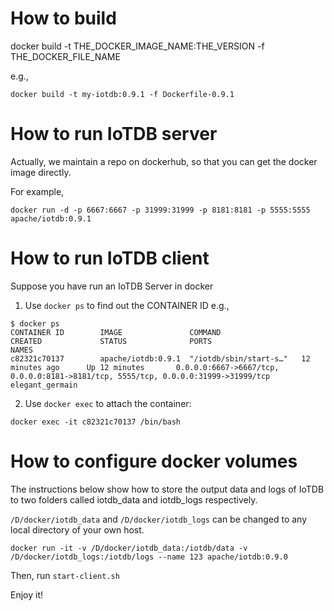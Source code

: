 <!--

    Licensed to the Apache Software Foundation (ASF) under one
    or more contributor license agreements.  See the NOTICE file
    distributed with this work for additional information
    regarding copyright ownership.  The ASF licenses this file
    to you under the Apache License, Version 2.0 (the
    "License"); you may not use this file except in compliance
    with the License.  You may obtain a copy of the License at

        http://www.apache.org/licenses/LICENSE-2.0

    Unless required by applicable law or agreed to in writing,
    software distributed under the License is distributed on an
    "AS IS" BASIS, WITHOUT WARRANTIES OR CONDITIONS OF ANY
    KIND, either express or implied.  See the License for the
    specific language governing permissions and limitations
    under the License.

-->

# How to build

docker build -t THE_DOCKER_IMAGE_NAME:THE_VERSION -f THE_DOCKER_FILE_NAME

e.g.,

```
docker build -t my-iotdb:0.9.1 -f Dockerfile-0.9.1
```

# How to run IoTDB server 

Actually, we maintain a repo on dockerhub, so that you can get the docker image directly.

For example,
```
docker run -d -p 6667:6667 -p 31999:31999 -p 8181:8181 -p 5555:5555 apache/iotdb:0.9.1
```

# How to run IoTDB client

Suppose you have run an IoTDB Server in docker

1. Use `docker ps` to find out the CONTAINER ID
e.g.,
```
$ docker ps
CONTAINER ID        IMAGE               COMMAND                  CREATED             STATUS              PORTS                                                                                NAMES
c82321c70137        apache/iotdb:0.9.1  "/iotdb/sbin/start-s…"   12 minutes ago      Up 12 minutes       0.0.0.0:6667->6667/tcp, 0.0.0.0:8181->8181/tcp, 5555/tcp, 0.0.0.0:31999->31999/tcp   elegant_germain
```
2. Use `docker exec` to attach the container:
```
docker exec -it c82321c70137 /bin/bash
```

# How to configure docker volumes

The instructions below show how to store the output data and logs of IoTDB to two folders called 
iotdb_data and iotdb_logs respectively. 

`/D/docker/iotdb_data` and `/D/docker/iotdb_logs` can be changed to any local directory of your own host.
```
docker run -it -v /D/docker/iotdb_data:/iotdb/data -v /D/docker/iotdb_logs:/iotdb/logs --name 123 apache/iotdb:0.9.0
```

Then, run `start-client.sh`

Enjoy it!

